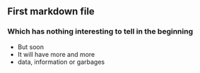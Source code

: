 ## First markdown file
### Which has nothing interesting to tell in the beginning

* But soon
* It will have more and more
* data, information or garbages